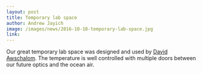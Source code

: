```yaml
---
layout: post
title: Temporary lab space
author: Andrew Jayich
image: /images/news/2016-10-10-temporary-lab-space.jpg
link:
---
```


Our great temporary lab space was designed and used by [David Awschalom](http://ime.uchicago.edu/awschalomlab/).  The temperature is well controlled with multiple doors between our future optics and the ocean air.
